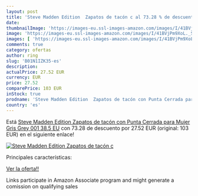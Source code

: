 ```yaml
---
layout: post
title: 'Steve Madden Edition  Zapatos de tacón c al 73.28 % de descuento'
date: 
thumbnailImage: 'https://images-eu.ssl-images-amazon.com/images/I/41BVjPm9XoL._SL200_.jpg'
image: 'https://images-eu.ssl-images-amazon.com/images/I/41BVjPm9XoL._SL200_.jpg'
images: [ 'https://images-eu.ssl-images-amazon.com/images/I/41BVjPm9XoL._SL200_.jpg' ]
comments: true
category: ofertas
author: ring
slug: 'B01N1IZK35-es'
description:
actualPrice: 27.52 EUR
currency: EUR
price: 27.52
comparePrice: 103 EUR
inStock: true
prodname: 'Steve Madden Edition  Zapatos de tacón con Punta Cerrada para Mujer  Gris  Grey 001   38.5 EU'
country: 'es'
---
```


Está [Steve Madden Edition  Zapatos de tacón con Punta Cerrada para Mujer  Gris  Grey 001   38.5 EU](https://www.amazon.es/dp/B01N1IZK35/?tag=tolees-21) con 73.28 de descuento por 27.52 EUR (original: 103 EUR) en el siguiente enlace!

[![Steve Madden Edition  Zapatos de tacón c](https://images-eu.ssl-images-amazon.com/images/I/41BVjPm9XoL._SL200_.jpg)](https://www.amazon.es/dp/B01N1IZK35/?tag=tolees-21)

Principales características:


[Ver la oferta!!](https://www.amazon.es/dp/B01N1IZK35/?tag=tolees-21)

Links participate in Amazon Associate program and might generate a comission on qualifying sales



